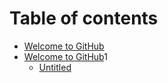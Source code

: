 # Table of contents

* [Welcome to GitHub](README.md)
* [Welcome to GitHub](readme/README.md)1
  * [Untitled](readme/untitled.md)

